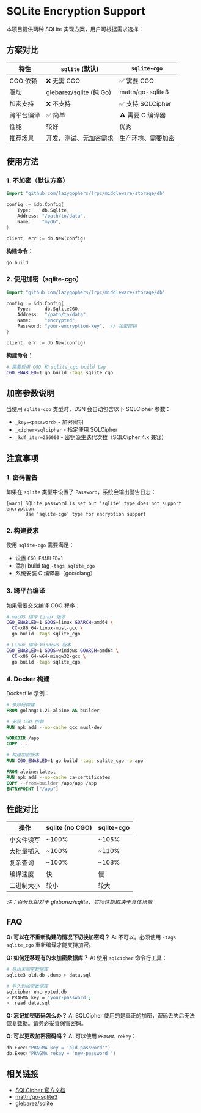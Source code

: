 # SQLite Encryption Support

本项目提供两种 SQLite 实现方案，用户可根据需求选择：

## 方案对比

| 特性 | `sqlite` (默认) | `sqlite-cgo` |
|------|----------------|--------------|
| CGO 依赖 | ❌ 无需 CGO | ✅ 需要 CGO |
| 驱动 | glebarez/sqlite (纯 Go) | mattn/go-sqlite3 |
| 加密支持 | ❌ 不支持 | ✅ 支持 SQLCipher |
| 跨平台编译 | ✅ 简单 | ⚠️ 需要 C 编译器 |
| 性能 | 较好 | 优秀 |
| 推荐场景 | 开发、测试、无加密需求 | 生产环境、需要加密 |

## 使用方法

### 1. 不加密（默认方案）

```go
import "github.com/lazygophers/lrpc/middleware/storage/db"

config := &db.Config{
    Type:    db.Sqlite,
    Address: "/path/to/data",
    Name:    "mydb",
}

client, err := db.New(config)
```

**构建命令：**
```bash
go build
```

### 2. 使用加密（sqlite-cgo）

```go
import "github.com/lazygophers/lrpc/middleware/storage/db"

config := &db.Config{
    Type:     db.SqliteCGO,
    Address:  "/path/to/data",
    Name:     "encrypted",
    Password: "your-encryption-key",  // 加密密钥
}

client, err := db.New(config)
```

**构建命令：**
```bash
# 需要启用 CGO 和 sqlite_cgo build tag
CGO_ENABLED=1 go build -tags sqlite_cgo
```

## 加密参数说明

当使用 `sqlite-cgo` 类型时，DSN 会自动包含以下 SQLCipher 参数：

- `_key=<password>` - 加密密钥
- `_cipher=sqlcipher` - 指定使用 SQLCipher
- `_kdf_iter=256000` - 密钥派生迭代次数（SQLCipher 4.x 兼容）

## 注意事项

### 1. 密码警告

如果在 `sqlite` 类型中设置了 `Password`，系统会输出警告日志：

```
[warn] SQLite password is set but 'sqlite' type does not support encryption.
       Use 'sqlite-cgo' type for encryption support
```

### 2. 构建要求

使用 `sqlite-cgo` 需要满足：
- 设置 `CGO_ENABLED=1`
- 添加 build tag `-tags sqlite_cgo`
- 系统安装 C 编译器（gcc/clang）

### 3. 跨平台编译

如果需要交叉编译 CGO 程序：

```bash
# macOS 编译 Linux 版本
CGO_ENABLED=1 GOOS=linux GOARCH=amd64 \
  CC=x86_64-linux-musl-gcc \
  go build -tags sqlite_cgo

# Linux 编译 Windows 版本
CGO_ENABLED=1 GOOS=windows GOARCH=amd64 \
  CC=x86_64-w64-mingw32-gcc \
  go build -tags sqlite_cgo
```

### 4. Docker 构建

Dockerfile 示例：

```dockerfile
# 多阶段构建
FROM golang:1.21-alpine AS builder

# 安装 CGO 依赖
RUN apk add --no-cache gcc musl-dev

WORKDIR /app
COPY . .

# 构建加密版本
RUN CGO_ENABLED=1 go build -tags sqlite_cgo -o app

FROM alpine:latest
RUN apk add --no-cache ca-certificates
COPY --from=builder /app/app /app
ENTRYPOINT ["/app"]
```

## 性能对比

| 操作 | sqlite (no CGO) | sqlite-cgo |
|------|----------------|------------|
| 小文件读写 | ~100% | ~105% |
| 大批量插入 | ~100% | ~110% |
| 复杂查询 | ~100% | ~108% |
| 编译速度 | 快 | 慢 |
| 二进制大小 | 较小 | 较大 |

*注：百分比相对于 glebarez/sqlite，实际性能取决于具体场景*

## FAQ

**Q: 可以在不重新构建的情况下切换加密吗？**
A: 不可以。必须使用 `-tags sqlite_cgo` 重新编译才能支持加密。

**Q: 如何迁移现有的未加密数据库？**
A: 使用 `sqlcipher` 命令行工具：
```bash
# 导出未加密数据库
sqlite3 old.db .dump > data.sql

# 导入到加密数据库
sqlcipher encrypted.db
> PRAGMA key = 'your-password';
> .read data.sql
```

**Q: 忘记加密密码怎么办？**
A: SQLCipher 使用的是真正的加密，密码丢失后无法恢复数据。请务必妥善保管密码。

**Q: 可以更改加密密码吗？**
A: 可以使用 `PRAGMA rekey`：
```go
db.Exec("PRAGMA key = 'old-password'")
db.Exec("PRAGMA rekey = 'new-password'")
```

## 相关链接

- [SQLCipher 官方文档](https://www.zetetic.net/sqlcipher/)
- [mattn/go-sqlite3](https://github.com/mattn/go-sqlite3)
- [glebarez/sqlite](https://github.com/glebarez/sqlite)